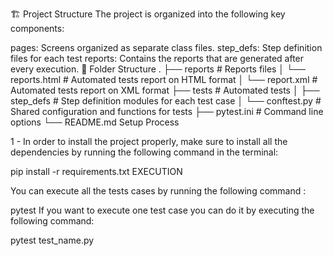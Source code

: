 🏗️ Project Structure
The project is organized into the following key components:

pages: Screens organized as separate class files.
step_defs: Step definition files for each test
reports: Contains the reports that are generated after every execution.
📁 Folder Structure
.
├── reports                        # Reports files
│   └── reports.html               # Automated tests report on HTML format
│   └── report.xml                 # Automated tests report on XML format
├── tests                          # Automated tests
│   ├── step_defs                  # Step definition modules for each test case
│   └── conftest.py                # Shared configuration and functions for tests
├── pytest.ini                     # Command line options
└── README.md
Setup Process

1 - In order to install the project properly, make sure to install all the dependencies by running the following command in the terminal:

pip install -r requirements.txt 
EXECUTION

You can execute all the tests cases by running the following command :

pytest
If you want to execute one test case you can do it by executing the following command:

pytest test_name.py
